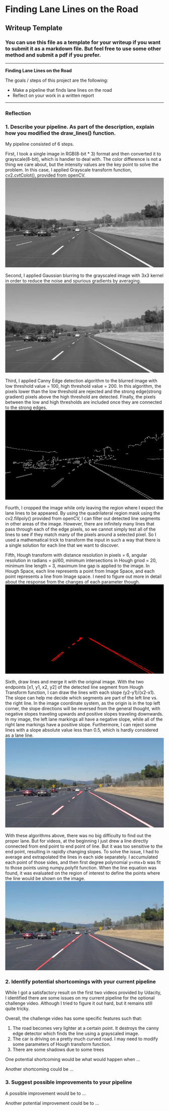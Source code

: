 # **Finding Lane Lines on the Road** 

## Writeup Template

### You can use this file as a template for your writeup if you want to submit it as a markdown file. But feel free to use some other method and submit a pdf if you prefer.

---

**Finding Lane Lines on the Road**

The goals / steps of this project are the following:
* Make a pipeline that finds lane lines on the road
* Reflect on your work in a written report


[//]: # (Image References)

[gray_image]: ./test_images_output/gray_image.jpg
[blurred_image]: ./test_images_output/blurred_image.jpg
[cannyed_image]: ./test_images_output/cannyed_image.jpg
[cropped_image]: ./test_images_output/cropped_image.jpg
[line_image]: ./test_images_output/line_image.jpg
[merged_image]: ./test_images_output/merged_image.jpg
[line_image_2]: ./test_images_output/line_image_2.jpg
[merged_image_2]: ./test_images_output/merged_image_2.jpg

---

### Reflection

### 1. Describe your pipeline. As part of the description, explain how you modified the draw_lines() function.

My pipeline consisted of 6 steps. 

First, I took a single image in RGB(8-bit * 3) format and then converted it to grayscale(8-bit), which is handier to deal with. The color difference is not a thing we care about, but the intensity values are the key point to solve the problem. In this case, I applied Grayscale transform function, cv2.cvtColot(), provided from openCV.
![gray_image]




Second, I applied Gaussian blurring to the grayscaled image with 3x3 kernel in order to reduce the noise and spurious gradients by averaging.
![blurred_image]




Third, I applied Canny Edge detection algorithm to the blurred image with low threshold value = 100, high threshold value = 200. In this algorithm, the pixels lower than the low threshold are rejected and the strong edge(strong gradient) pixels above the high threshold are detected. Finally, the pixels between the low and high thresholds are included once they are connected to the strong edges.
![cannyed_image]




Fourth, I cropped the image while only leaving the region where I expect the lane lines to be appeared. By using the quadrilateral region mask using the cv2.fillpoly() provided from openCV, I can filter out detected line segments in other areas of the image.
However, there are infinitely many lines that pass through each of the edge pixels, so we cannot simply test all of the lines to see if they match many of the pixels around a selected pixel. So I used a mathematical trick to transform the input in such a way that there is a single solution for each line that we want to discover.




Fifth, Hough transform with distance resolution in pixels = 6, angular resolution in radians = pi/60, minimum intersections in Hough griod = 20, minimum line length = 3, maximum line gap is applied to the image. In Hough Space, each line represents a point from Image Space, and each point represents a line from Image space.
I need to figure out more in detail about the response from the changes of each parameter though.
![line_image]





Sixth, draw lines and merge it with the original image.
With the two endpoints [x1, y1, x2, y2] of the detected line segment from Hough Transform function, I can draw the lines with each slope (y2-y1)/(x2-x1). The slope can help me decide which segments are part of the left line vs. the right line. In the image coordinate system, as the origin is in the top left corner, the slope directions will be reversed from the general thought, with negative slopes traveling upwards and positive slopes traveling downwards.
In my image, the left lane markings all have a negative slope, while all of the right lane markings have a positive slope. 
Furthermore, I can reject some lines with a slope absolute value less than 0.5, which is hardly considered as a lane line.
![merged_image]


With these algorithms above, there was no big difficulty to find out the proper lane. But for videos, at the beginning I just drew a line directly connected from end point to end point of line. But it was too sensitive to the end point, resulting in rapidly changing slopes. 
To solve the issue, I had to average and extrapolated the lines in each side separately. I accumulated each point of those sides, and then first degree polynomial y=mx+b was fit to those points using numpy.polyfit function. When the line equation was found, it was evaluated on the region of interest to define the points where the line would be shown on the image.
![merged_image_2]




### 2. Identify potential shortcomings with your current pipeline

While I got a satisfactory result on the first two videos provided by Udacity, I identified there are some issues on my current pipeline for the optional challenge video. Although I tried to figure it out hard, but it remains still quite tricky.

Overall, the challenge video has some specific features such that:
1) The road becomes very lighter at a certain point. It destroys the canny edge detector which finds the line using a grayscaled image.
2) The car is driving on a pretty much curved road. I may need to modify some parameters of Hough transform function.
3) There are some shadows due to some trees


One potential shortcoming would be what would happen when ... 

Another shortcoming could be ...


### 3. Suggest possible improvements to your pipeline

A possible improvement would be to ...

Another potential improvement could be to ...
